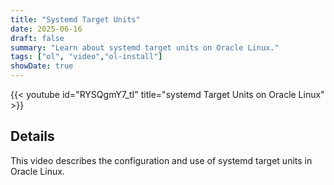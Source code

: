 ```yaml
---
title: "Systemd Target Units"
date: 2025-06-16
draft: false
summary: "Learn about systemd target units on Oracle Linux."
tags: ["ol", "video","ol-install"]
showDate: true
---
```


{{< youtube id="RYSQgmY7_tI" title="systemd Target Units on Oracle Linux" >}}

## Details

This video describes the configuration and use of systemd target units in Oracle Linux.
